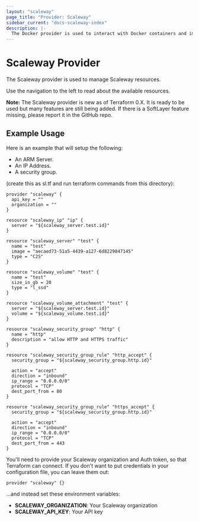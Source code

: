 ```yaml
---
layout: "scaleway"
page_title: "Provider: Scaleway"
sidebar_current: "docs-scaleway-index"
description: |-
  The Docker provider is used to interact with Docker containers and images.
---
```


# Scaleway Provider

The Scaleway provider is used to manage Scaleway resources.

Use the navigation to the left to read about the available resources.

<div class="alert alert-block alert-info">
<strong>Note:</strong> The Scaleway provider is new as of Terraform 0.X.
It is ready to be used but many features are still being added. If there
is a SoftLayer feature missing, please report it in the GitHub repo.
</div>

## Example Usage

Here is an example that will setup the following:
+ An ARM Server.
+ An IP Address.
+ A security group.

(create this as sl.tf and run terraform commands from this directory):

```hcl
provider "scaleway" {
  api_key = ""
  organization = ""
}

resource "scaleway_ip" "ip" {
  server = "${scaleway_server.test.id}"
}

resource "scaleway_server" "test" {
  name = "test"
  image = "aecaed73-51a5-4439-a127-6d8229847145"
  type = "C2S"
}

resource "scaleway_volume" "test" {
  name = "test"
  size_in_gb = 20
  type = "l_ssd"
}

resource "scaleway_volume_attachment" "test" {
  server = "${scaleway_server.test.id}"
  volume = "${scaleway_volume.test.id}"
}

resource "scaleway_security_group" "http" {
  name = "http"
  description = "allow HTTP and HTTPS traffic"
}

resource "scaleway_security_group_rule" "http_accept" {
  security_group = "${scaleway_security_group.http.id}"

  action = "accept"
  direction = "inbound"
  ip_range = "0.0.0.0/0"
  protocol = "TCP"
  dest_port_from = 80
}

resource "scaleway_security_group_rule" "https_accept" {
  security_group = "${scaleway_security_group.http.id}"

  action = "accept"
  direction = "inbound"
  ip_range = "0.0.0.0/0"
  protocol = "TCP"
  dest_port_from = 443
}

```

You'll need to provide your Scaleway organization and Auth token,
so that Terraform can connect. If you don't want to put
credentials in your configuration file, you can leave them
out:

```
provider "scaleway" {}
```

...and instead set these environment variables:

- **SCALEWAY_ORGANIZATION**: Your Scaleway organization
- **SCALEWAY_API_KEY**: Your API key
